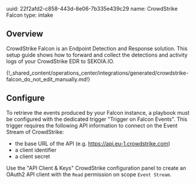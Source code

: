 uuid: 22f2afd2-c858-443d-8e06-7b335e439c29
name: CrowdStrike Falcon
type: intake

## Overview

CrowdStrike Falcon is an Endpoint Detection and Response solution.
This setup guide shows how to forward and collect the detections and activity logs of your CrowdStrike EDR to SEKOIA.IO.

{!_shared_content/operations_center/integrations/generated/crowdstrike-falcon_do_not_edit_manually.md!}

## Configure

To retrieve the events produced by your Falcon instance, a playbook must be configured with the dedicated trigger "Trigger on Falcon Events". This trigger requires the following API information to connect on the Event Stream of CrowdStrike:

* the base URL of the API (e.g. https://api.eu-1.crowdstrike.com)
* a client identifier
* a client secret

Use the "API Client & Keys" CrowdStrike configuration panel to create an OAuth2 API client with the `Read` permission on scope `Event Stream`.
